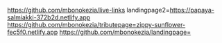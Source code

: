 https://github.com/mbonokezia/live-links landingpage2=https://papaya-salmiakki-372b2d.netlify.app
https://github.com/mbonokezia/tributepage=zippy-sunflower-fec5f0.netlify.app
https://github.com/mbonokezia/landingpage=
